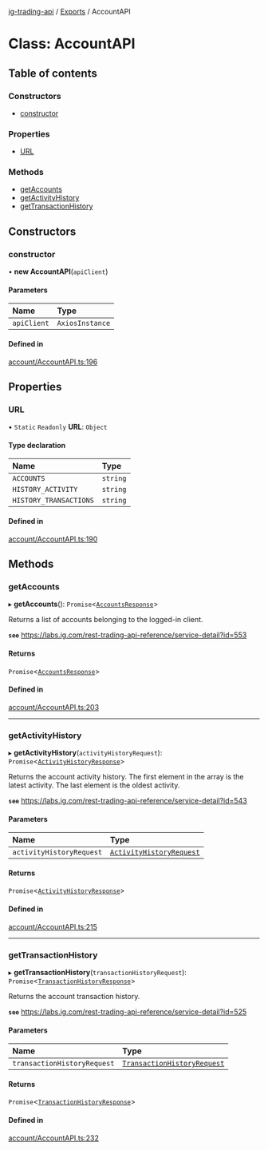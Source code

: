 [ig-trading-api](../README.md) / [Exports](../modules.md) / AccountAPI

# Class: AccountAPI

## Table of contents

### Constructors

- [constructor](AccountAPI.md#constructor)

### Properties

- [URL](AccountAPI.md#url)

### Methods

- [getAccounts](AccountAPI.md#getaccounts)
- [getActivityHistory](AccountAPI.md#getactivityhistory)
- [getTransactionHistory](AccountAPI.md#gettransactionhistory)

## Constructors

### constructor

• **new AccountAPI**(`apiClient`)

#### Parameters

| Name        | Type            |
| :---------- | :-------------- |
| `apiClient` | `AxiosInstance` |

#### Defined in

[account/AccountAPI.ts:196](https://github.com/bennycode/ig-trading-api/blob/0c7d281/src/account/AccountAPI.ts#L196)

## Properties

### URL

▪ `Static` `Readonly` **URL**: `Object`

#### Type declaration

| Name                   | Type     |
| :--------------------- | :------- |
| `ACCOUNTS`             | `string` |
| `HISTORY_ACTIVITY`     | `string` |
| `HISTORY_TRANSACTIONS` | `string` |

#### Defined in

[account/AccountAPI.ts:190](https://github.com/bennycode/ig-trading-api/blob/0c7d281/src/account/AccountAPI.ts#L190)

## Methods

### getAccounts

▸ **getAccounts**(): `Promise`<[`AccountsResponse`](../interfaces/AccountsResponse.md)\>

Returns a list of accounts belonging to the logged-in client.

**`see`** https://labs.ig.com/rest-trading-api-reference/service-detail?id=553

#### Returns

`Promise`<[`AccountsResponse`](../interfaces/AccountsResponse.md)\>

#### Defined in

[account/AccountAPI.ts:203](https://github.com/bennycode/ig-trading-api/blob/0c7d281/src/account/AccountAPI.ts#L203)

---

### getActivityHistory

▸ **getActivityHistory**(`activityHistoryRequest`): `Promise`<[`ActivityHistoryResponse`](../interfaces/ActivityHistoryResponse.md)\>

Returns the account activity history. The first element in the array is the latest activity. The last element is the oldest activity.

**`see`** https://labs.ig.com/rest-trading-api-reference/service-detail?id=543

#### Parameters

| Name                     | Type                                                                |
| :----------------------- | :------------------------------------------------------------------ |
| `activityHistoryRequest` | [`ActivityHistoryRequest`](../interfaces/ActivityHistoryRequest.md) |

#### Returns

`Promise`<[`ActivityHistoryResponse`](../interfaces/ActivityHistoryResponse.md)\>

#### Defined in

[account/AccountAPI.ts:215](https://github.com/bennycode/ig-trading-api/blob/0c7d281/src/account/AccountAPI.ts#L215)

---

### getTransactionHistory

▸ **getTransactionHistory**(`transactionHistoryRequest`): `Promise`<[`TransactionHistoryResponse`](../interfaces/TransactionHistoryResponse.md)\>

Returns the account transaction history.

**`see`** https://labs.ig.com/rest-trading-api-reference/service-detail?id=525

#### Parameters

| Name                        | Type                                                                      |
| :-------------------------- | :------------------------------------------------------------------------ |
| `transactionHistoryRequest` | [`TransactionHistoryRequest`](../interfaces/TransactionHistoryRequest.md) |

#### Returns

`Promise`<[`TransactionHistoryResponse`](../interfaces/TransactionHistoryResponse.md)\>

#### Defined in

[account/AccountAPI.ts:232](https://github.com/bennycode/ig-trading-api/blob/0c7d281/src/account/AccountAPI.ts#L232)
